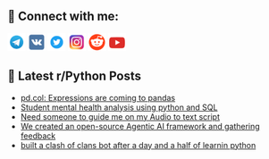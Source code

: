 ## 🔎 Connect with me:
[<img src="https://github.com/bullbesh/bullbesh/blob/main/images/Telegram.png" width="32" height="32" />](https://t.me/bullbesh)
[<img src="https://github.com/bullbesh/bullbesh/blob/main/images/VK.png" width="32" height="32" />](https://vk.com/bullbesh)
[<img src="https://github.com/bullbesh/bullbesh/blob/main/images/Twitter.png" width="32" height="32" />](https://twitter.com/bullbesh1)
[<img src="https://github.com/bullbesh/bullbesh/blob/main/images/Instagram.png" width="32" height="32" />](https://www.instagram.com/bullbesh)
[<img src="https://github.com/bullbesh/bullbesh/blob/main/images/Reddit.png" width="32" height="32" />](https://www.reddit.com/user/bullbesh)
[<img src="https://github.com/bullbesh/bullbesh/blob/main/images/YouTube.png" width="32" height="32" />](https://www.youtube.com/channel/UCtfjRs6uzgq5mfm8S06WTcg)

## 📕 Latest r/Python Posts
<!-- BLOG-POST-LIST:START -->
- [pd.col: Expressions are coming to pandas](https://www.reddit.com/r/Python/comments/1n26zm9/pdcol_expressions_are_coming_to_pandas/)
- [Student mental health analysis using python and SQL](https://www.reddit.com/r/Python/comments/1n25l46/student_mental_health_analysis_using_python_and/)
- [Need someone to guide me on my Audio to text script](https://www.reddit.com/r/Python/comments/1n24hu3/need_someone_to_guide_me_on_my_audio_to_text/)
- [We created an open-source Agentic AI framework and gathering feedback](https://www.reddit.com/r/Python/comments/1n22kbc/we_created_an_opensource_agentic_ai_framework_and/)
- [built a clash of clans bot after a day and a half of learnin python](https://www.reddit.com/r/Python/comments/1n21i61/built_a_clash_of_clans_bot_after_a_day_and_a_half/)
<!-- BLOG-POST-LIST:END -->
